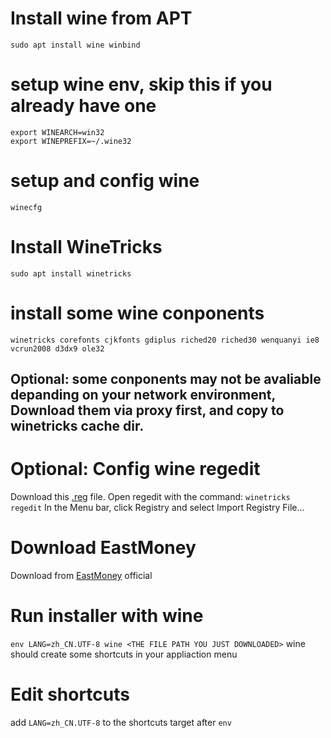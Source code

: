# Install wine from APT
`sudo apt install wine winbind`

# setup wine env, skip this if you already have one
`export WINEARCH=win32`<br>
`export WINEPREFIX=~/.wine32`

# setup and config wine
`winecfg`

# Install WineTricks
`sudo apt install winetricks`

# install some wine conponents
`winetricks corefonts cjkfonts gdiplus riched20 riched30 wenquanyi ie8 vcrun2008 d3dx9 ole32`

## Optional: some conponents may not be avaliable depanding on your network environment, Download them via proxy first, and copy to winetricks cache dir.

# Optional: Config wine regedit
Download this [.reg](https://gist.github.com/swordfeng/c3fd6b6fcf6dc7d7fa8a) file.
Open regedit with the command:
`winetricks regedit`
In the Menu bar, click Registry and select Import Registry File…

# Download EastMoney
Download from [EastMoney](https://www.eastmoney.com/) official

# Run installer with wine
`env LANG=zh_CN.UTF-8 wine <THE FILE PATH YOU JUST DOWNLOADED>`
wine should create some shortcuts in your appliaction menu

# Edit shortcuts
add `LANG=zh_CN.UTF-8` to the shortcuts target after `env`
